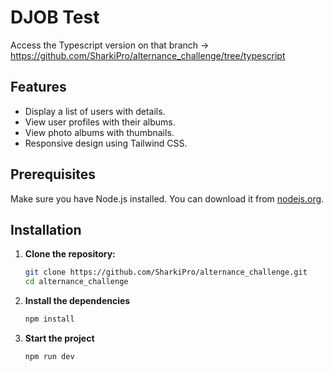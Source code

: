 # DJOB Test

Access the Typescript version on that branch -> https://github.com/SharkiPro/alternance_challenge/tree/typescript

## Features

- Display a list of users with details.
- View user profiles with their albums.
- View photo albums with thumbnails.
- Responsive design using Tailwind CSS.

## Prerequisites

Make sure you have Node.js installed. You can download it from [nodejs.org](https://nodejs.org/).

## Installation

1. **Clone the repository:**

   ```bash
   git clone https://github.com/SharkiPro/alternance_challenge.git
   cd alternance_challenge
   ```

2. **Install the dependencies**
   ```bash
   npm install
   ```

3. **Start the project**
   ```bash
   npm run dev
   ```